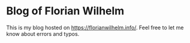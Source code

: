Blog of Florian Wilhelm
=======================

This is my blog hosted on https://florianwilhelm.info/. 
Feel free to let me know about errors and typos.

